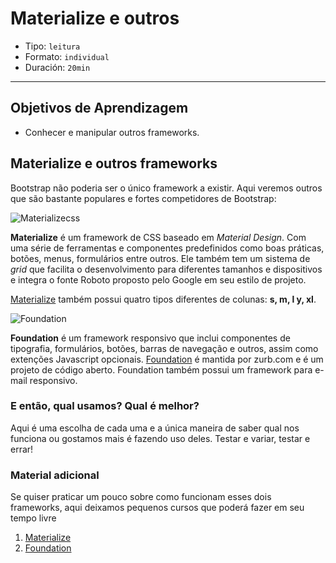 # Materialize e outros

- Tipo: `leitura`
- Formato: `individual`
- Duración: `20min`

***

## Objetivos de Aprendizagem

- Conhecer e manipular outros frameworks.

## Materialize e outros frameworks

Bootstrap não poderia ser o único framework a existir. Aqui veremos outros que
são bastante populares e fortes competidores de Bootstrap:

![Materializecss](https://i.pinimg.com/originals/11/32/de/1132de743af11b94448b08e4e69e7bdf.jpg)

**Materialize** é um framework de CSS baseado em *Material Design*. Com uma
série de ferramentas e componentes predefinidos como boas práticas, botões,
menus, formulários entre outros. Ele também tem um sistema de *grid* que
facilita o desenvolvimento para diferentes tamanhos e dispositivos e integra o
fonte Roboto proposto pelo Google em seu estilo de projeto.

[Materialize](http://materializecss.com) também possui quatro tipos diferentes
de colunas: **s, m, l y, xl**.

![Foundation](https://i3.ytimg.com/vi/lFrpnk0Oo_8/maxresdefault.jpg)

**Foundation** é um framework responsivo que inclui componentes de tipografia,
formulários, botões, barras de navegação e outros, assim como extenções
Javascript opcionais. [Foundation](https://foundation.zurb.com) é mantida por
zurb.com e é um projeto de código aberto. Foundation também possui um framework
para e-mail responsivo.

### E então, qual usamos? Qual é melhor?

Aqui é uma escolha de cada uma e a única maneira de saber qual nos funciona ou
gostamos mais é fazendo uso deles. Testar e variar, testar e errar!

### Material adicional

Se quiser praticar um pouco sobre como funcionam esses dois frameworks, aqui
deixamos pequenos cursos que poderá fazer em seu tempo livre

1. [Materialize](https://www.youtube.com/playlist?list=PLwXQLZ3FdTVGJxKF3ShplF8nMuuxldlEk)
2. [Foundation](https://www.youtube.com/watch?v=y9MhCyDdJ8I&index=8&list=PLBg0qy4vMd5EyUcJF5roRM0WATzENxCaE)